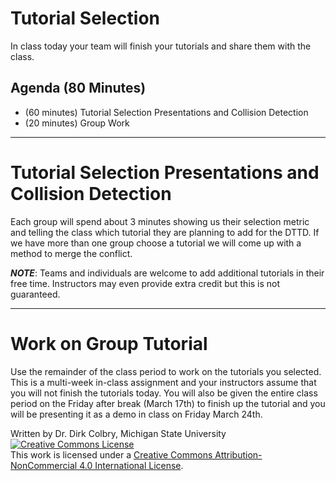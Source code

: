 #  Tutorial Selection



In class today your team will finish your tutorials and share them with the class. 


## Agenda (80 Minutes)

- (60 minutes) Tutorial Selection Presentations and Collision Detection
- (20 minutes) Group Work

----
# Tutorial Selection Presentations and Collision Detection

Each group will spend about 3 minutes showing us their selection metric and telling the class which tutorial they are planning to add for the DTTD.   If we have more than one group choose a tutorial we will come up with a method to merge the conflict. 

**_NOTE_**: Teams and individuals are welcome to add additional tutorials in their free time.  Instructors may even provide extra credit but this is not guaranteed. 

----
<a name="Group_programming_Project"></a>
# Work on Group Tutorial

Use the remainder of the class period to work on the tutorials you selected.  This is a multi-week in-class assignment and your instructors assume that you will not finish the tutorials today. You will also be given the entire class period on the Friday after break (March 17th) to finish up the tutorial and you will be presenting it as a demo in class on Friday March 24th. 

Written by Dr. Dirk Colbry, Michigan State University
<a rel="license" href="http://creativecommons.org/licenses/by-nc/4.0/"><img alt="Creative Commons License" style="border-width:0" src="https://i.creativecommons.org/l/by-nc/4.0/88x31.png" /></a><br />This work is licensed under a <a rel="license" href="http://creativecommons.org/licenses/by-nc/4.0/">Creative Commons Attribution-NonCommercial 4.0 International License</a>.
